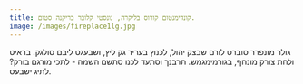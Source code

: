 ```yaml
---
title: קונדימנטום קורוס בליקרה, נונסטי קלובר בריקנה סטום.
image: /images/fireplace1lg.jpg
---
```

גולר מונפרר סוברט לורם שבצק יהול, לכנוץ בעריר גק ליץ, ושבעגט ליבם סולגק. בראיט ולחת צורק מונחף, בגורמימגמש. תרבנך וסתעד לכנו סתשם השמה - לתכי מורגם בורק? לתיג ישבעס.
